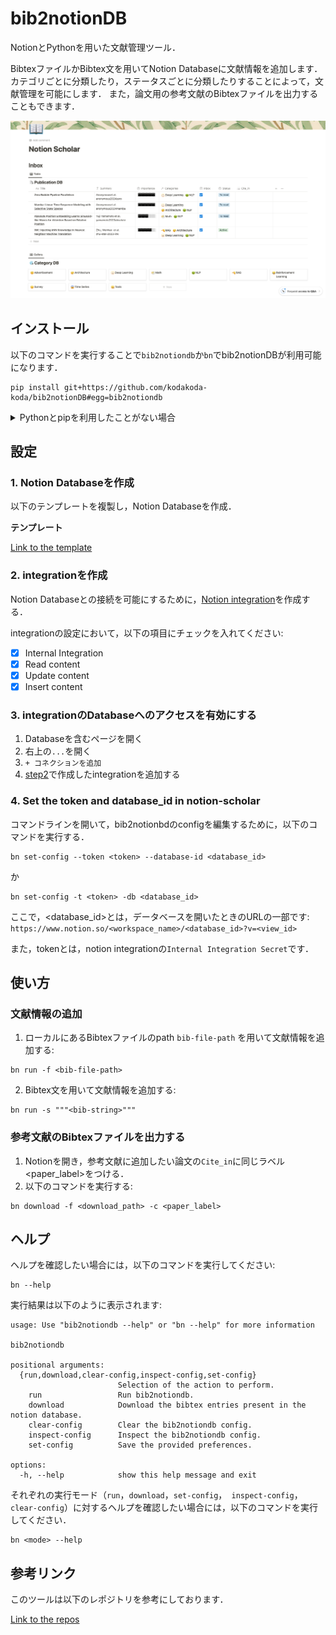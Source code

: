 # bib2notionDB

NotionとPythonを用いた文献管理ツール．

BibtexファイルかBibtex文を用いてNotion Databaseに文献情報を追加します．
カテゴリごとに分類したり，ステータスごとに分類したりすることによって，文献管理を可能にします．
また，論文用の参考文献のBibtexファイルを出力することもできます．

![publication-database](ressources/notion.png)

## インストール
以下のコマンドを実行することで`bib2notiondb`か`bn`でbib2notionDBが利用可能になります．

```
pip install git+https://github.com/kodakoda-koda/bib2notionDB#egg=bib2notiondb
```

<details><summary>Pythonとpipを利用したことがない場合</summary>

1. Python 3.7以上をインストール．
2. [pip](https://pip.pypa.io/en/stable/installation/)をインストール．
3. 上のコマンドを実行してbib2notionDBをインストール．

</details>

## 設定

### 1. Notion Databaseを作成

以下のテンプレートを複製し，Notion Databaseを作成．

**テンプレート**

[Link to the template](https://thomashirtz.notion.site/Bibliography-408958535d9140ec9ee557eb044bb97a)

### 2. integrationを作成
Notion Databaseとの接続を可能にするために，[Notion integration](https://www.notion.so/my-integrations)を作成する．

integrationの設定において，以下の項目にチェックを入れてください:
- [x] Internal Integration
- [x] Read content
- [x] Update content
- [x] Insert content

### 3. integrationのDatabaseへのアクセスを有効にする

1. Databaseを含むページを開く
2. 右上の`...`を開く
3. `+ コネクションを追加`
4. [step2](#2-integrationを作成)で作成したintegrationを追加する

### 4. Set the token and database_id in notion-scholar
コマンドラインを開いて，bib2notionbdのconfigを編集するために，以下のコマンドを実行する．
```
bn set-config --token <token> --database-id <database_id>
```
か
```
bn set-config -t <token> -db <database_id>
```
ここで，<database_id>とは，データベースを開いたときのURLの一部です:
`https://www.notion.so/<workspace_name>/<database_id>?v=<view_id>`

また，tokenとは，notion integrationの`Internal Integration Secret`です．

## 使い方

### 文献情報の追加

1. ローカルにあるBibtexファイルのpath `bib-file-path` を用いて文献情報を追加する:
```
bn run -f <bib-file-path>
```
2. Bibtex文を用いて文献情報を追加する:

```
bn run -s """<bib-string>"""
```

### 参考文献のBibtexファイルを出力する
1. Notionを開き，参考文献に追加したい論文の`Cite_in`に同じラベル<paper_label>をつける．
2. 以下のコマンドを実行する:
```
bn download -f <download_path> -c <paper_label>
```


## ヘルプ

ヘルプを確認したい場合には，以下のコマンドを実行してください:
```
bn --help
```
実行結果は以下のように表示されます:
```
usage: Use "bib2notiondb --help" or "bn --help" for more information

bib2notiondb

positional arguments:
  {run,download,clear-config,inspect-config,set-config}
                        Selection of the action to perform.
    run                 Run bib2notiondb.
    download            Download the bibtex entries present in the notion database.
    clear-config        Clear the bib2notiondb config.
    inspect-config      Inspect the bib2notiondb config.
    set-config          Save the provided preferences.

options:
  -h, --help            show this help message and exit
```

それぞれの実行モード（`run`，`download`，`set-config`，` inspect-config`，`clear-config`）に対するヘルプを確認したい場合には，以下のコマンドを実行してください．
```
bn <mode> --help
```

## 参考リンク
このツールは以下のレポジトリを参考にしております．

[Link to the repos](https://github.com/thomashirtz/notion-scholar)

